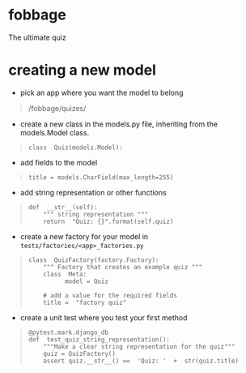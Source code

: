 
# fobbage
The ultimate quiz

# creating a new model
- pick an app where you want the model to belong 

>  /fobbage/quizes/
- create a new class in the models.py file, inheriting from the models.Model class. 
>     class  Quiz(models.Model):
- add fields to the model
>     title = models.CharField(max_length=255)
- add string representation or other functions
>     def  __str__(self):  
>         """ string representation """ 	 
>         return  "Quiz: {}".format(self.quiz)
- create a new factory for your model in `tests/factories/<app>_factories.py`
>     class  QuizFactory(factory.Factory):
>         """ Factory that creates an example quiz """
>         class  Meta:
>               model = Quiz
>               
>         # add a value for the required fields
>         title =  "factory quiz"
- create a unit test where you test your first method
> 
>     @pytest.mark.django_db
>     def  test_quiz_string_representation():
>         """Make a clear string representation for the quiz"""
>         quiz = QuizFactory()
>         assert quiz.__str__() ==  'Quiz: '  +  str(quiz.title)

